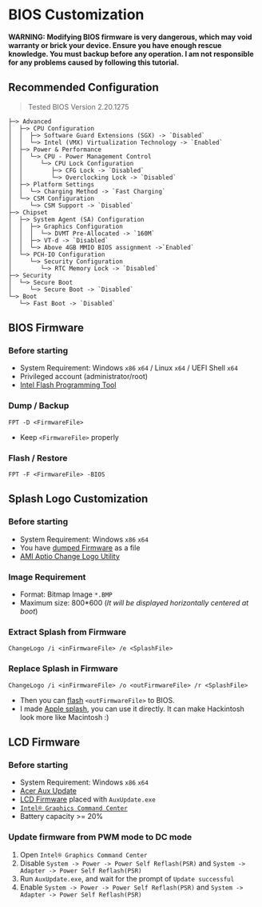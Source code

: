 # BIOS Customization

**WARNING: Modifying BIOS firmware is very dangerous, which may void warranty or brick your device. Ensure you have enough rescue knowledge. You must backup before any operation. I am not responsible for any problems caused by following this tutorial.**

## Recommended Configuration

> Tested BIOS Version 2.20.1275
```
├─> Advanced
│  ├─> CPU Configuration
│  │  ├─> Software Guard Extensions (SGX) -> `Disabled`
│  │  └─> Intel (VMX) Virtualization Technology -> `Enabled`
│  ├─> Power & Performance
│  │  └─> CPU - Power Management Control
│  │     └─> CPU Lock Configuration
│  │        ├─> CFG Lock -> `Disabled`
│  │        └─> Overclocking Lock -> `Disabled`
│  ├─> Platform Settings
│  │  └─> Charging Method -> `Fast Charging`
│  └─> CSM Configuration
│     └─> CSM Support -> `Disabled`
├─> Chipset
│  ├─> System Agent (SA) Configuration
│  │  ├─> Graphics Configuration
│  │  │  └─> DVMT Pre-Allocated -> `160M`
│  │  ├─> VT-d -> `Disabled`
│  │  └─> Above 4GB MMIO BIOS assignment ->`Enabled`
│  └─> PCH-IO Configuration
│     └─> Security Configuration
│        └─> RTC Memory Lock -> `Disabled`
├─> Security
│  └─> Secure Boot
│     └─> Secure Boot -> `Disabled`
└─> Boot
   └─> Fast Boot -> `Disabled`
```

## BIOS Firmware

### Before starting

- System Requirement: Windows `x86` `x64` / Linux `x64` / UEFI Shell `x64`
- Privileged account (administrator/root)
- [Intel Flash Programming Tool](FlashProgrammingTool)

### Dump / Backup

`FPT -D <FirmwareFile>`

- Keep `<FirmwareFile>` properly

### Flash / Restore

`FPT -F <FirmwareFile> -BIOS`

## Splash Logo Customization

### Before starting

- System Requirement: Windows `x86` `x64`
- You have [dumped Firmware](#dump--backup) as a file
- [AMI Aptio Change Logo Utility](ChangeLogo)

### Image Requirement

- Format: Bitmap Image `*.BMP`
- Maximum size: 800*600 (*It will be displayed horizontally centered at boot*)

### Extract Splash from Firmware

`ChangeLogo /i <inFirmwareFile> /e <SplashFile>`

### Replace Splash in Firmware

`ChangeLogo /i <inFirmwareFile> /o <outFirmwareFile> /r <SplashFile>`

- Then you can [flash](#flash--restore) `<outFirmwareFile>` to BIOS.
- I made [Apple splash](AppleSplash), you can use it directly. It can make Hackintosh look more like Macintosh :)

## LCD Firmware

### Before starting

- System Requirement: Windows `x86` `x64`
- [Acer Aux Update](AuxUpdate)
- [LCD Firmware](AuxUpdate/initcode.bin) placed with `AuxUpdate.exe`
- [`Intel® Graphics Command Center`](https://www.microsoft.com/en-us/p/intel-graphics-command-center/9plfnlnt3g5g)
- Battery capacity >= 20%

### Update firmware from PWM mode to DC mode

1. Open `Intel® Graphics Command Center`
2. Disable `System -> Power -> Power Self Reflash(PSR)` and `System -> Adapter -> Power Self Reflash(PSR)`
3. Run `AuxUpdate.exe`, and wait for the prompt of `Update successful`
4. Enable `System -> Power -> Power Self Reflash(PSR)` and `System -> Adapter -> Power Self Reflash(PSR)`
